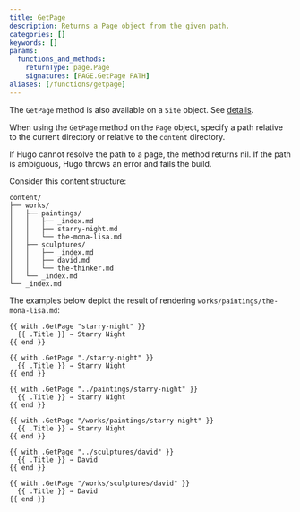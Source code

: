 ```yaml
---
title: GetPage
description: Returns a Page object from the given path.
categories: []
keywords: []
params:
  functions_and_methods:
    returnType: page.Page
    signatures: [PAGE.GetPage PATH]
aliases: [/functions/getpage]
---
```


The `GetPage` method is also available on a `Site` object. See&nbsp;[details].

[details]: /methods/site/getpage/

When using the `GetPage` method on the `Page` object, specify a path relative to the current directory or relative to the `content` directory.

If Hugo cannot resolve the path to a page, the method returns nil. If the path is ambiguous, Hugo throws an error and fails the build.

Consider this content structure:

```text
content/
├── works/
│   ├── paintings/
│   │   ├── _index.md
│   │   ├── starry-night.md
│   │   └── the-mona-lisa.md
│   ├── sculptures/
│   │   ├── _index.md
│   │   ├── david.md
│   │   └── the-thinker.md
│   └── _index.md
└── _index.md
```

The examples below depict the result of rendering `works/paintings/the-mona-lisa.md`:

```go-html-template {file="layouts/works/single.html"}
{{ with .GetPage "starry-night" }}
  {{ .Title }} → Starry Night
{{ end }}

{{ with .GetPage "./starry-night" }}
  {{ .Title }} → Starry Night
{{ end }}

{{ with .GetPage "../paintings/starry-night" }}
  {{ .Title }} → Starry Night
{{ end }}

{{ with .GetPage "/works/paintings/starry-night" }}
  {{ .Title }} → Starry Night
{{ end }}

{{ with .GetPage "../sculptures/david" }}
  {{ .Title }} → David
{{ end }}

{{ with .GetPage "/works/sculptures/david" }}
  {{ .Title }} → David
{{ end }}
```
